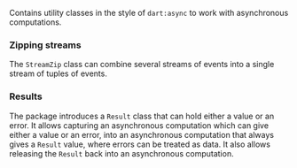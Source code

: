 Contains utility classes in the style of `dart:async` to work with asynchronous
computations.

### Zipping streams

The `StreamZip` class can combine several streams of events into a single stream
of tuples of events.

### Results

The package introduces a `Result` class that can hold either a value or an
error. It allows capturing an asynchronous computation which can give either a
value or an error, into an asynchronous computation that always gives a `Result`
value, where errors can be treated as data. It also allows releasing the
`Result` back into an asynchronous computation.
